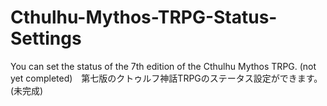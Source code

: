 # Cthulhu-Mythos-TRPG-Status-Settings
You can set the status of the 7th edition of the Cthulhu Mythos TRPG. (not yet completed)　第七版のクトゥルフ神話TRPGのステータス設定ができます。(未完成)
